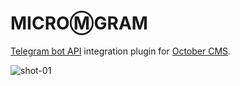 MICROⓂ️GRAM
============

[Telegram bot API](https://telegram-bot-sdk.readme.io/docs) integration plugin for [October CMS](https://octobercms.com).

![shot-01](https://github.com/croqo/oc-telegram-plugin/blob/assets/assets/png/shot-01.png?raw=true)
